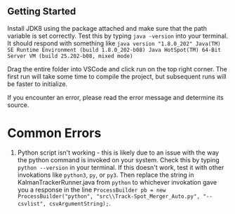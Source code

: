 ## Getting Started

Install JDK8 using the package attached and make sure that the path variable is set correctly. Test this by typing `java -version` into your terminal. It should respond with something like ```java version "1.8.0_202"
Java(TM) SE Runtime Environment (build 1.8.0_202-b08)
Java HotSpot(TM) 64-Bit Server VM (build 25.202-b08, mixed mode)```

Drag the entire folder into VSCode and click run on the top right corner. The first run will take some time to compile the project, but subsequent runs will be faster to initialize.

If you encounter an error, please read the error message and determine its source.
# Common Errors
1. Python script isn't working - this is likely due to an issue with the way the python command is invoked on your system. Check this by typing `python --version` in your terminal. If this doesn't work, test it with other invokations like `python3`, `py`, or `py3`. Then replace the string in KalmanTrackerRunner.java from `python` to whichever invokation gave you a response in the line `ProcessBuilder pb = new ProcessBuilder("python", "src\\Track-Spot_Merger_Auto.py", "--csvlist", csvArgumentString);`.
